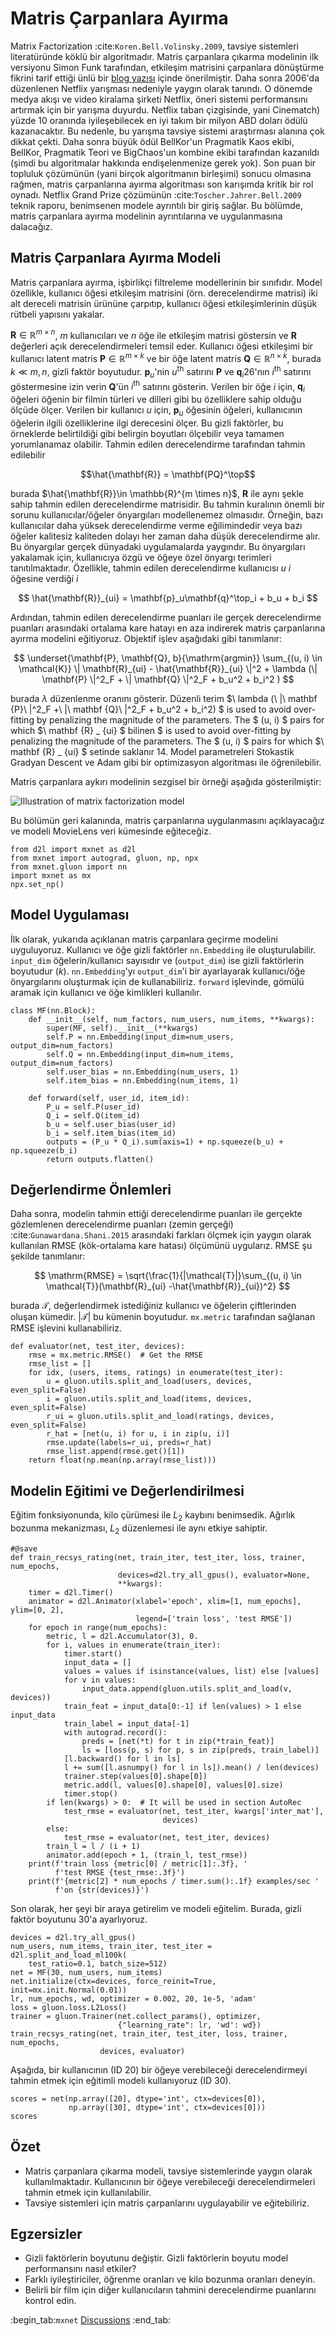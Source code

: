 # Matris Çarpanlara Ayırma

Matrix Factorization :cite:`Koren.Bell.Volinsky.2009`, tavsiye sistemleri literatüründe köklü bir algoritmadır. Matris çarpanlara çıkarma modelinin ilk versiyonu Simon Funk tarafından, etkileşim matrisini çarpanlara dönüştürme fikrini tarif ettiği ünlü bir [blog yazısı](https://sifter.org/~simon/journal/20061211.html) içinde önerilmiştir. Daha sonra 2006'da düzenlenen Netflix yarışması nedeniyle yaygın olarak tanındı. O dönemde medya akışı ve video kiralama şirketi Netflix, öneri sistemi performansını artırmak için bir yarışma duyurdu. Netflix taban çizgisinde, yani Cinematch) yüzde 10 oranında iyileşebilecek en iyi takım bir milyon ABD doları ödülü kazanacaktır. Bu nedenle, bu yarışma tavsiye sistemi araştırması alanına çok dikkat çekti. Daha sonra büyük ödül BellKor'un Pragmatik Kaos ekibi, BellKor, Pragmatik Teori ve BigChaos'un kombine ekibi tarafından kazanıldı (şimdi bu algoritmalar hakkında endişelenmenize gerek yok). Son puan bir topluluk çözümünün (yani birçok algoritmanın birleşimi) sonucu olmasına rağmen, matris çarpanlarına ayırma algoritması son karışımda kritik bir rol oynadı. Netflix Grand Prize çözümünün :cite:`Toscher.Jahrer.Bell.2009` teknik raporu, benimsenen modele ayrıntılı bir giriş sağlar. Bu bölümde, matris çarpanlara ayırma modelinin ayrıntılarına ve uygulanmasına dalacağız. 

## Matris Çarpanlara Ayırma Modeli

Matris çarpanlara ayırma, işbirlikçi filtreleme modellerinin bir sınıfıdır. Model özellikle, kullanıcı öğesi etkileşim matrisini (örn. derecelendirme matrisi) iki alt dereceli matrisin ürününe çarpıtıp, kullanıcı öğesi etkileşimlerinin düşük rütbeli yapısını yakalar. 

$\mathbf{R} \in \mathbb{R}^{m \times n}$, $m$ kullanıcıları ve $n$ öğe ile etkileşim matrisi göstersin ve $\mathbf{R}$ değerleri açık derecelendirmeleri temsil eder. Kullanıcı öğesi etkileşimi bir kullanıcı latent matris $\mathbf{P} \in \mathbb{R}^{m \times k}$ ve bir öğe latent matris $\mathbf{Q} \in \mathbb{R}^{n \times k}$, burada $k \ll m, n$, gizli faktör boyutudur. $\mathbf{p}_u$'nin $u^\mathrm{th}$ satırını $\mathbf{P}$ ve $\mathbf{q}_i$26'nın $i^\mathrm{th}$ satırını göstermesine izin verin $\mathbf{Q}$'ün $i^\mathrm{th}$ satırını gösterin. Verilen bir öğe $i$ için, $\mathbf{q}_i$ öğeleri öğenin bir filmin türleri ve dilleri gibi bu özelliklere sahip olduğu ölçüde ölçer. Verilen bir kullanıcı $u$ için, $\mathbf{p}_u$ öğesinin öğeleri, kullanıcının öğelerin ilgili özelliklerine ilgi derecesini ölçer. Bu gizli faktörler, bu örneklerde belirtildiği gibi belirgin boyutları ölçebilir veya tamamen yorumlanamaz olabilir. Tahmin edilen derecelendirme tarafından tahmin edilebilir 

$$\hat{\mathbf{R}} = \mathbf{PQ}^\top$$

burada $\hat{\mathbf{R}}\in \mathbb{R}^{m \times n}$, $\mathbf{R}$ ile aynı şekle sahip tahmin edilen derecelendirme matrisidir. Bu tahmin kuralının önemli bir sorunu kullanıcılar/öğeler önyargıları modellenemez olmasıdır. Örneğin, bazı kullanıcılar daha yüksek derecelendirme verme eğilimindedir veya bazı öğeler kalitesiz kaliteden dolayı her zaman daha düşük derecelendirme alır. Bu önyargılar gerçek dünyadaki uygulamalarda yaygındır. Bu önyargıları yakalamak için, kullanıcıya özgü ve öğeye özel önyargı terimleri tanıtılmaktadır. Özellikle, tahmin edilen derecelendirme kullanıcısı $u$ $i$ öğesine verdiği $i$ 

$$
\hat{\mathbf{R}}_{ui} = \mathbf{p}_u\mathbf{q}^\top_i + b_u + b_i
$$

Ardından, tahmin edilen derecelendirme puanları ile gerçek derecelendirme puanları arasındaki ortalama kare hatayı en aza indirerek matris çarpanlarına ayırma modelini eğitiyoruz. Objektif işlev aşağıdaki gibi tanımlanır: 

$$
\underset{\mathbf{P}, \mathbf{Q}, b}{\mathrm{argmin}} \sum_{(u, i) \in \mathcal{K}} \| \mathbf{R}_{ui} -
\hat{\mathbf{R}}_{ui} \|^2 + \lambda (\| \mathbf{P} \|^2_F + \| \mathbf{Q}
\|^2_F + b_u^2 + b_i^2 )
$$

burada $\lambda$ düzenlenme oranını gösterir. Düzenli terim $\ lambda (\ |\ mathbf {P}\ |^2_F +\ |\ mathbf {Q}\ |^2_F + b_u^2 + b_i^2) $ is used to avoid over-fitting by penalizing the magnitude of the parameters. The $ (u, i) $ pairs for which $\ mathbf {R} _ {ui} $ bilinen $ is used to avoid over-fitting by penalizing the magnitude of the parameters. The $ (u, i) $ pairs for which $\ mathbf {R} _ {ui} $ setinde saklanır 14. Model parametreleri Stokastik Gradyan Descent ve Adam gibi bir optimizasyon algoritması ile öğrenilebilir. 

Matris çarpanlara aykırı modelinin sezgisel bir örneği aşağıda gösterilmiştir: 

![Illustration of matrix factorization model](../img/rec-mf.svg)

Bu bölümün geri kalanında, matris çarpanlarına uygulanmasını açıklayacağız ve modeli MovieLens veri kümesinde eğiteceğiz.

```{.python .input  n=2}
from d2l import mxnet as d2l
from mxnet import autograd, gluon, np, npx
from mxnet.gluon import nn
import mxnet as mx
npx.set_np()
```

## Model Uygulaması

İlk olarak, yukarıda açıklanan matris çarpanlara geçirme modelini uyguluyoruz. Kullanıcı ve öğe gizli faktörler `nn.Embedding` ile oluşturulabilir. `input_dim` öğelerin/kullanıcı sayısıdır ve (`output_dim`) ise gizli faktörlerin boyutudur ($k$). `nn.Embedding`'yı `output_dim`'i bir ayarlayarak kullanıcı/öğe önyargılarını oluşturmak için de kullanabiliriz. `forward` işlevinde, gömülü aramak için kullanıcı ve öğe kimlikleri kullanılır.

```{.python .input  n=4}
class MF(nn.Block):
    def __init__(self, num_factors, num_users, num_items, **kwargs):
        super(MF, self).__init__(**kwargs)
        self.P = nn.Embedding(input_dim=num_users, output_dim=num_factors)
        self.Q = nn.Embedding(input_dim=num_items, output_dim=num_factors)
        self.user_bias = nn.Embedding(num_users, 1)
        self.item_bias = nn.Embedding(num_items, 1)

    def forward(self, user_id, item_id):
        P_u = self.P(user_id)
        Q_i = self.Q(item_id)
        b_u = self.user_bias(user_id)
        b_i = self.item_bias(item_id)
        outputs = (P_u * Q_i).sum(axis=1) + np.squeeze(b_u) + np.squeeze(b_i)
        return outputs.flatten()
```

## Değerlendirme Önlemleri

Daha sonra, modelin tahmin ettiği derecelendirme puanları ile gerçekte gözlemlenen derecelendirme puanları (zemin gerçeği) :cite:`Gunawardana.Shani.2015` arasındaki farkları ölçmek için yaygın olarak kullanılan RMSE (kök-ortalama kare hatası) ölçümünü uygularız. RMSE şu şekilde tanımlanır: 

$$
\mathrm{RMSE} = \sqrt{\frac{1}{|\mathcal{T}|}\sum_{(u, i) \in \mathcal{T}}(\mathbf{R}_{ui} -\hat{\mathbf{R}}_{ui})^2}
$$

burada $\mathcal{T}$, değerlendirmek istediğiniz kullanıcı ve öğelerin çiftlerinden oluşan kümedir. $|\mathcal{T}|$ bu kümenin boyutudur. `mx.metric` tarafından sağlanan RMSE işlevini kullanabiliriz.

```{.python .input  n=3}
def evaluator(net, test_iter, devices):
    rmse = mx.metric.RMSE()  # Get the RMSE
    rmse_list = []
    for idx, (users, items, ratings) in enumerate(test_iter):
        u = gluon.utils.split_and_load(users, devices, even_split=False)
        i = gluon.utils.split_and_load(items, devices, even_split=False)
        r_ui = gluon.utils.split_and_load(ratings, devices, even_split=False)
        r_hat = [net(u, i) for u, i in zip(u, i)]
        rmse.update(labels=r_ui, preds=r_hat)
        rmse_list.append(rmse.get()[1])
    return float(np.mean(np.array(rmse_list)))
```

## Modelin Eğitimi ve Değerlendirilmesi

Eğitim fonksiyonunda, kilo çürümesi ile $L_2$ kaybını benimsedik. Ağırlık bozunma mekanizması, $L_2$ düzenlemesi ile aynı etkiye sahiptir.

```{.python .input  n=4}
#@save
def train_recsys_rating(net, train_iter, test_iter, loss, trainer, num_epochs,
                        devices=d2l.try_all_gpus(), evaluator=None,
                        **kwargs):
    timer = d2l.Timer()
    animator = d2l.Animator(xlabel='epoch', xlim=[1, num_epochs], ylim=[0, 2],
                            legend=['train loss', 'test RMSE'])
    for epoch in range(num_epochs):
        metric, l = d2l.Accumulator(3), 0.
        for i, values in enumerate(train_iter):
            timer.start()
            input_data = []
            values = values if isinstance(values, list) else [values]
            for v in values:
                input_data.append(gluon.utils.split_and_load(v, devices))
            train_feat = input_data[0:-1] if len(values) > 1 else input_data
            train_label = input_data[-1]
            with autograd.record():
                preds = [net(*t) for t in zip(*train_feat)]
                ls = [loss(p, s) for p, s in zip(preds, train_label)]
            [l.backward() for l in ls]
            l += sum([l.asnumpy() for l in ls]).mean() / len(devices)
            trainer.step(values[0].shape[0])
            metric.add(l, values[0].shape[0], values[0].size)
            timer.stop()
        if len(kwargs) > 0:  # It will be used in section AutoRec
            test_rmse = evaluator(net, test_iter, kwargs['inter_mat'],
                                  devices)
        else:
            test_rmse = evaluator(net, test_iter, devices)
        train_l = l / (i + 1)
        animator.add(epoch + 1, (train_l, test_rmse))
    print(f'train loss {metric[0] / metric[1]:.3f}, '
          f'test RMSE {test_rmse:.3f}')
    print(f'{metric[2] * num_epochs / timer.sum():.1f} examples/sec '
          f'on {str(devices)}')
```

Son olarak, her şeyi bir araya getirelim ve modeli eğitelim. Burada, gizli faktör boyutunu 30'a ayarlıyoruz.

```{.python .input  n=5}
devices = d2l.try_all_gpus()
num_users, num_items, train_iter, test_iter = d2l.split_and_load_ml100k(
    test_ratio=0.1, batch_size=512)
net = MF(30, num_users, num_items)
net.initialize(ctx=devices, force_reinit=True, init=mx.init.Normal(0.01))
lr, num_epochs, wd, optimizer = 0.002, 20, 1e-5, 'adam'
loss = gluon.loss.L2Loss()
trainer = gluon.Trainer(net.collect_params(), optimizer,
                        {"learning_rate": lr, 'wd': wd})
train_recsys_rating(net, train_iter, test_iter, loss, trainer, num_epochs,
                    devices, evaluator)
```

Aşağıda, bir kullanıcının (ID 20) bir öğeye verebileceği derecelendirmeyi tahmin etmek için eğitimli modeli kullanıyoruz (ID 30).

```{.python .input  n=6}
scores = net(np.array([20], dtype='int', ctx=devices[0]),
             np.array([30], dtype='int', ctx=devices[0]))
scores
```

## Özet

* Matris çarpanlara çıkarma modeli, tavsiye sistemlerinde yaygın olarak kullanılmaktadır. Kullanıcının bir öğeye verebileceği derecelendirmeleri tahmin etmek için kullanılabilir.
* Tavsiye sistemleri için matris çarpanlarını uygulayabilir ve eğitebiliriz.

## Egzersizler

* Gizli faktörlerin boyutunu değiştir. Gizli faktörlerin boyutu model performansını nasıl etkiler?
* Farklı iyileştiriciler, öğrenme oranları ve kilo bozunma oranları deneyin.
* Belirli bir film için diğer kullanıcıların tahmini derecelendirme puanlarını kontrol edin.

:begin_tab:`mxnet`
[Discussions](https://discuss.d2l.ai/t/400)
:end_tab:
